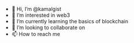 - 👋 Hi, I’m @kamalgist
- 👀 I’m interested in web3
- 🌱 I’m currently learning the basics of blockchain 
- 💞️ I’m looking to collaborate on 
- 📫 How to reach me

<!---
kamalshbib/kamalshbib is a ✨ special ✨ repository because its `README.md` (this file) appears on your GitHub profile.
You can click the Preview link to take a look at your changes.
--->
